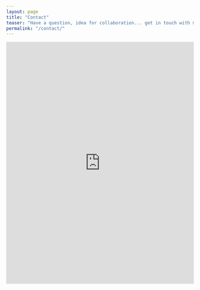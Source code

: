 ```yaml
---
layout: page
title: "Contact"
teaser: "Have a question, idea for collaboration... get in touch with me."
permalink: "/contact/"
---
```


<div class="panel">
<iframe width="100%" height="650" frameborder="0" scrolling="no" src="https://halexand.wufoo.com/forms/z16qqusy126hs7b/"></iframe>
</div>




